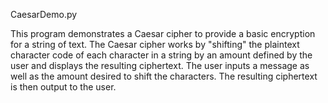 CaesarDemo.py

This program demonstrates a Caesar cipher to provide a basic encryption for a string of text. The Caesar cipher works by "shifting" the plaintext character code of each character in a string by an amount defined by the user and displays the resulting ciphertext. The user inputs a message as well as the amount desired to shift the characters. The resulting ciphertext is then output to the user.
